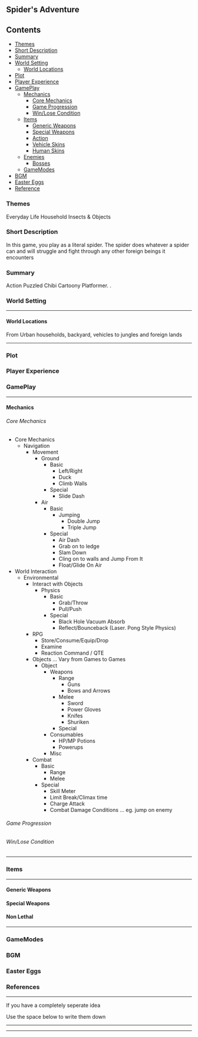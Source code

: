 Spider's Adventure
-----
## Contents

- [Themes](#themes)
- [Short Description](#short-description)
- [Summary](#summary)
- [World Setting](#world-setting)
    - [World Locations](world-locations)
- [Plot](#plot)
- [Player Experience](player-experience)
- [GamePlay](#gameplay)
    - [Mechanics](Mechanics)
	    - [Core Mechanics](core-mechanics)
        - [Game Progression](#game-progression)
        - [Win/Lose Condition](#win/lose-condition)
    - [Items](#items)
        - [Generic Weapons](#generic-weapons)
        - [Special Weapons](#special-weapons)
        - [Action](#action)
        - [Vehicle Skins](#vehicle-skins)
        - [Human Skins](#human-skins)
    - [Enemies](#enemies)
        - [Bosses](#bosses)
    - [GameModes](#gamemodes)
- [BGM](#bgm)
- [Easter Eggs](#easter-eggs)
- [Reference](#reference)

### Themes
Everyday Life Household Insects & Objects


### Short Description
 In this game, you play as a literal spider. The spider does whatever a spider can and will struggle and fight through any other foreign beings it encounters
 
### Summary 
Action Puzzled Chibi Cartoony Platformer.
. 


### World Setting

___________________________________

#### World Locations
From Urban households, backyard, vehicles to jungles and foreign lands


___________________________________

### Plot

### Player Experience

### GamePlay
_____________________________________

#### Mechanics
###### Core Mechanics
- Core Mechanics
    - Navigation
        - Movement
            - Ground
                - Basic
                    - Left/Right
                    - Duck
                    - Climb Walls
                - Special
                    - Slide Dash
            - Air
                - Basic
                    - Jumping
                        - Double Jump
                        - Triple Jump
                - Special
                    - Air Dash
                    - Grab on to ledge
                    - Slam Down
                    - Cling on to walls and Jump From It
                    - Float/Glide On Air
- World Interaction
    - Environmental
        - Interact with Objects
            - Physics
                - Basic
                    - Grab/Throw
                    - Pull/Push
                - Special
                    - Black Hole Vacuum Absorb
                    - Reflect/Bounceback (Laser. Pong Style Physics)
        - RPG
            - Store/Consume/Equip/Drop
            - Examine
            - Reaction Command / QTE
        - Objects ... Vary from Games to Games
            - Object
                - Weapons
                    - Range
                        - Guns
                        - Bows and Arrows
                    - Melee
                        - Sword
                        - Power Gloves
                        - Knifes
                        - Shuriken
                    - Special
                - Consumables
                    - HP/MP Potions
                    - Powerups
                - Misc
        - Combat
            - Basic
                - Range
                - Melee
            - Special
                - Skill Meter
                - Limit Break/Climax time
                - Charge Attack
                - Combat Damage Conditions ... eg. jump on enemy

###### Game Progression

###### Win/Lose Condition

______________________________________
### Items
_____________________________________________________

#### Generic Weapons

#### Special Weapons

#### Non Lethal

____________________________________________________

### GameModes

### BGM

### Easter Eggs

### References

* * * * *

If you have a completely seperate idea

Use the space below to write them down

* * * * *
_________________

<!--stackedit_data:
eyJoaXN0b3J5IjpbMTc5NzkwMTg4LC0xMzE5NDYxMjY5LDE0ND
k2OTAwMzVdfQ==
-->